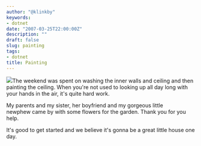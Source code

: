 ```yaml
---
author: "@klinkby"
keywords:
- dotnet
date: "2007-03-25T22:00:00Z"
description: ""
draft: false
slug: painting
tags:
- dotnet
title: Painting
---
```



[ ![](http://static.getya.net/013/images/windowslivewriterpainting-ae03image-059-thumb.jpg)](http://static.getya.net/013/images/windowslivewriterpainting-ae03image-0592.jpg)The weekend was spent on washing the inner walls and ceiling and then painting the ceiling. When you're not used to looking up all day long with your hands in the air, it's quite hard work.

My parents and my sister, her boyfriend and my gorgeous little newphew came by with some flowers for the garden. Thank you for you help.

It's good to get started and we believe it's gonna be a great little house one day.

